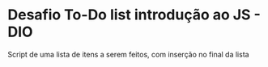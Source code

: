 # Desafio To-Do list introdução ao JS - DIO
Script de uma lista de itens a serem feitos, com inserção no final da lista
